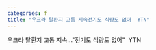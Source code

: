 ```yaml
---
categories: f
title: "우크라 탈환지 고통 지속전기도 식량도 없어  YTN"
---
```

우크라 탈환지 고통 지속..."전기도 식량도 없어"&nbsp;&nbsp;YTN